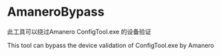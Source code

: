 # AmaneroBypass
此工具可以绕过Amanero ConfigTool.exe 的设备验证

This tool can bypass the device validation of ConfigTool.exe by Amanero
